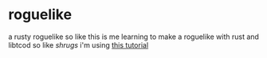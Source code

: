 # roguelike
a rusty roguelike
so like this is me learning to make a roguelike with rust and libtcod so like *shrugs* 
i'm using [this tutorial](https://tomassedovic.github.io/roguelike-tutorial/)
